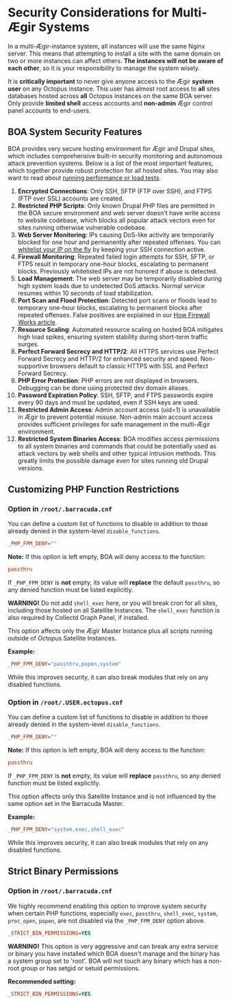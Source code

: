 
# Security Considerations for Multi-Ægir Systems

In a multi-Ægir-instance system, all instances will use the same Nginx server. This means that attempting to install a site with the same domain on two or more instances can affect others. **The instances will not be aware of each other**, so it is your responsibility to manage the system wisely.

It is **critically important** to never give anyone access to the Ægir **system user** on any Octopus instance. This user has almost root access to **all** sites databases hosted across **all** Octopus instances on the same BOA server. Only provide **limited shell** access accounts and **non-admin** Ægir control panel accounts to end-users.

## BOA System Security Features

BOA provides very secure hosting environment for Ægir and Drupal sites, which includes comprehensive built-in security monitoring and autonomous attack prevention systems. Below is a list of the most important features, which together provide robust protection for all hosted sites. You may also want to read about [running performance or load tests](https://learn.omega8.cc/how-to-run-performance-or-load-test-300).

1. **Encrypted Connections**: Only SSH, SFTP (FTP over SSH), and FTPS (FTP over SSL) accounts are created.
2. **Restricted PHP Scripts**: Only known Drupal PHP files are permitted in the BOA secure environment and web server doesn't have write access to website codebase, which blocks all popular attack vectors even for sites running otherwise vulnerable codebase.
3. **Web Server Monitoring**: IPs causing DoS-like activity are temporarily blocked for one hour and permanently after repeated offenses. You can [whitelist your IP on the fly](https://omega8.cc/how-firewall-works-is-my-ip-blocked-121) by keeping your SSH connection active.
4. **Firewall Monitoring**: Repeated failed login attempts for SSH, SFTP, or FTPS result in temporary one-hour blocks, escalating to permanent blocks. Previously whitelisted IPs are not honored if abuse is detected.
5. **Load Management**: The web server may be temporarily disabled during high system loads due to undetected DoS attacks. Normal service resumes within 10 seconds of load stabilization.
6. **Port Scan and Flood Protection**: Detected port scans or floods lead to temporary one-hour blocks, escalating to permanent blocks after repeated offenses. False positives are explained in our [How Firewall Works article](https://omega8.cc/how-firewall-works-is-my-ip-blocked-121).
7. **Resource Scaling**: Automated resource scaling on hosted BOA mitigates high load spikes, ensuring system stability during short-term traffic surges.
8. **Perfect Forward Secrecy and HTTP/2**: All HTTPS services use Perfect Forward Secrecy and HTTP/2 for enhanced security and speed. Non-supportive browsers default to classic HTTPS with SSL and Perfect Forward Secrecy.
9. **PHP Error Protection**: PHP errors are not displayed in browsers. Debugging can be done using protected dev domain aliases.
10. **Password Expiration Policy**: SSH, SFTP, and FTPS passwords expire every 90 days and must be updated, even if SSH keys are used.
11. **Restricted Admin Access**: Admin account access (uid=1) is unavailable in Ægir to prevent potential misuse. Non-admin main account access provides sufficient privileges for safe management in the multi-Ægir environment.
12. **Restricted System Binaries Access**: BOA modifies access permissions to all system binaries and commands that could be potentially used as attack vectors by web shells and other typical intrusion methods. This greatly limits the possible damage even for sites running old Drupal versions.

## Customizing PHP Function Restrictions

### Option in `/root/.barracuda.cnf`

You can define a custom list of functions to disable in addition to those already denied in the system-level `disable_functions`.

```ini
_PHP_FPM_DENY=""
```

**Note:** If this option is left empty, BOA will deny access to the function:

```ini
passthru
```

If `_PHP_FPM_DENY` is **not** empty, its value will **replace** the default `passthru`, so any denied function must be listed explicitly.

**WARNING!** Do not add `shell_exec` here, or you will break cron for all sites, including those hosted on all Satellite Instances. The `shell_exec` function is also required by Collectd Graph Panel, if installed.

This option affects only the Ægir Master Instance plus all scripts running outside of Octopus Satellite Instances.

**Example:**

```ini
_PHP_FPM_DENY="passthru,popen,system"
```

While this improves security, it can also break modules that rely on any disabled functions.

### Option in `/root/.USER.octopus.cnf`

You can define a custom list of functions to disable in addition to those already denied in the system-level `disable_functions`.

```ini
_PHP_FPM_DENY=""
```

**Note:** If this option is left empty, BOA will deny access to the function:

```ini
passthru
```

If `_PHP_FPM_DENY` is **not** empty, its value will **replace** `passthru`, so any denied function must be listed explicitly.

This option affects only this Satellite Instance and is not influenced by the same option set in the Barracuda Master.

**Example:**

```ini
_PHP_FPM_DENY="system,exec,shell_exec"
```

While this improves security, it can also break modules that rely on any disabled functions.

## Strict Binary Permissions

### Option in `/root/.barracuda.cnf`

We highly recommend enabling this option to improve system security when certain PHP functions, especially `exec`, `passthru`, `shell_exec`, `system`, `proc_open`, `popen`, are not disabled via the `_PHP_FPM_DENY` option above.

```ini
_STRICT_BIN_PERMISSIONS=YES
```

**WARNING!** This option is very aggressive and can break any extra service or binary you have installed which BOA doesn't manage and the binary has a system group set to 'root'. BOA will not touch any binary which has a non-root group or has setgid or setuid permissions.

**Recommended setting:**

```ini
_STRICT_BIN_PERMISSIONS=YES
```
